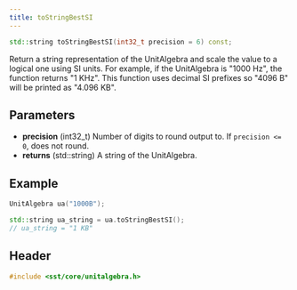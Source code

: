 ```yaml
---
title: toStringBestSI
---
```


```cpp
std::string toStringBestSI(int32_t precision = 6) const;
```

Return a string representation of the UnitAlgebra and scale the value to a logical one using SI units. For example, if the UnitAlgebra is "1000 Hz", the function returns "1 KHz". This function uses decimal SI prefixes so "4096 B" will be printed as "4.096 KB".


## Parameters
* **precision** (int32_t) Number of digits to round output to. If `precision <= 0`, does not round.
* **returns** (std::string) A string of the UnitAlgebra.

## Example

```cpp
UnitAlgebra ua("1000B");

std::string ua_string = ua.toStringBestSI();
// ua_string = "1 KB"
```

## Header
```cpp
#include <sst/core/unitalgebra.h>
```